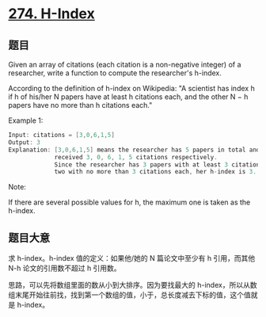 # [274. H-Index](https://leetcode.com/problems/h-index/)

## 题目

Given an array of citations (each citation is a non-negative integer) of a researcher, write a function to compute the researcher's h-index.

According to the definition of h-index on Wikipedia: "A scientist has index h if h of his/her N papers have at least h citations each, and the other N − h papers have no more than h citations each."

Example 1:

```c
Input: citations = [3,0,6,1,5]
Output: 3 
Explanation: [3,0,6,1,5] means the researcher has 5 papers in total and each of them had 
             received 3, 0, 6, 1, 5 citations respectively. 
             Since the researcher has 3 papers with at least 3 citations each and the remaining 
             two with no more than 3 citations each, her h-index is 3.
```

Note: 

If there are several possible values for h, the maximum one is taken as the h-index.



## 题目大意

求 h-index。h-index 值的定义：如果他/她的 N 篇论文中至少有 h 引用，而其他 N-h 论文的引用数不超过 h 引用数。

思路，可以先将数组里面的数从小到大排序。因为要找最大的 h-index，所以从数组末尾开始往前找，找到第一个数组的值，小于，总长度减去下标的值，这个值就是 h-index。
